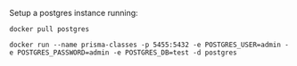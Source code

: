Setup a postgres instance running:

```
docker pull postgres

docker run --name prisma-classes -p 5455:5432 -e POSTGRES_USER=admin -e POSTGRES_PASSWORD=admin -e POSTGRES_DB=test -d postgres
```